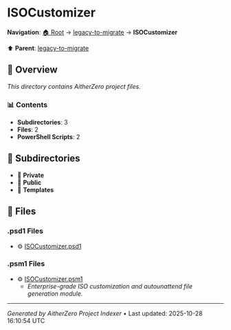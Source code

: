 # ISOCustomizer

**Navigation**: [🏠 Root](../../index.md) → [legacy-to-migrate](../index.md) → **ISOCustomizer**

⬆️ **Parent**: [legacy-to-migrate](../index.md)

## 📖 Overview

*This directory contains AitherZero project files.*

### 📊 Contents

- **Subdirectories**: 3
- **Files**: 2
- **PowerShell Scripts**: 2

## 📁 Subdirectories

- 📂 **Private**
- 📂 **Public**
- 📂 **Templates**

## 📄 Files

### .psd1 Files

- ⚙️ [ISOCustomizer.psd1](./ISOCustomizer.psd1)

### .psm1 Files

- ⚙️ [ISOCustomizer.psm1](./ISOCustomizer.psm1)
  - *Enterprise-grade ISO customization and autounattend file generation module.*

---

*Generated by AitherZero Project Indexer* • Last updated: 2025-10-28 16:10:54 UTC

